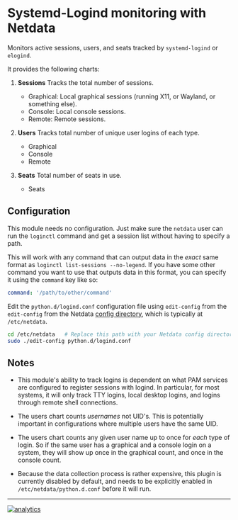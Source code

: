 <!--
title: "systemd-logind monitoring with Netdata"
custom_edit_url: https://github.com/netdata/netdata/edit/master/collectors/python.d.plugin/logind/README.md
sidebar_label: "systemd-logind"
-->

# Systemd-Logind monitoring with Netdata

Monitors active sessions, users, and seats tracked by `systemd-logind` or `elogind`.

It provides the following charts:

1.  **Sessions** Tracks the total number of sessions.

    -   Graphical: Local graphical sessions (running X11, or Wayland, or something else).
    -   Console: Local console sessions.
    -   Remote: Remote sessions.

2.  **Users** Tracks total number of unique user logins of each type.

    -   Graphical
    -   Console
    -   Remote

3.  **Seats** Total number of seats in use.

    -   Seats

## Configuration

This module needs no configuration. Just make sure the `netdata` user
can run the `loginctl` command and get a session list without having to
specify a path.

This will work with any command that can output data in the _exact_
same format as `loginctl list-sessions --no-legend`.  If you have some
other command you want to use that outputs data in this format, you can
specify it using the `command` key like so:

```yaml
command: '/path/to/other/command'
```

Edit the `python.d/logind.conf` configuration file using `edit-config` from the `edit-config` from the Netdata [config
directory](/docs/configure/nodes.md), which is typically at `/etc/netdata`.

```bash
cd /etc/netdata   # Replace this path with your Netdata config directory, if different
sudo ./edit-config python.d/logind.conf
```

## Notes

-   This module's ability to track logins is dependent on what PAM services
    are configured to register sessions with logind.  In particular, for
    most systems, it will only track TTY logins, local desktop logins,
    and logins through remote shell connections.

-   The users chart counts _usernames_ not UID's.  This is potentially
    important in configurations where multiple users have the same UID.

-   The users chart counts any given user name up to once for _each_ type
    of login.  So if the same user has a graphical and a console login on a
    system, they will show up once in the graphical count, and once in the
    console count.

-   Because the data collection process is rather expensive, this plugin
    is currently disabled by default, and needs to be explicitly enabled in
    `/etc/netdata/python.d.conf` before it will run.

---

[![analytics](https://www.google-analytics.com/collect?v=1&aip=1&t=pageview&_s=1&ds=github&dr=https%3A%2F%2Fgithub.com%2Fnetdata%2Fnetdata&dl=https%3A%2F%2Fmy-netdata.io%2Fgithub%2Fcollectors%2Fpython.d.plugin%2Flogind%2FREADME&_u=MAC~&cid=5792dfd7-8dc4-476b-af31-da2fdb9f93d2&tid=UA-64295674-3)](<>)
